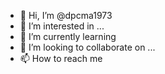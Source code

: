 - 👋 Hi, I’m @dpcma1973
- 👀 I’m interested in ...
- 🌱 I’m currently learning
- 💞️ I’m looking to collaborate on ...
- 📫 How to reach me 

<!---
dpcma1973/dpcma1973 is a ✨ special ✨ repository because its `README.md` (this file) appears on your GitHub profile.
You can click the Preview link to take a look at your changes.
--->
